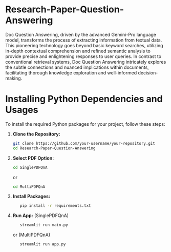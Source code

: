 # Research-Paper-Question-Answering
Doc Question Answering, driven by the advanced Gemini-Pro language model, transforms the process of extracting information from textual data. This pioneering technology goes beyond basic keyword searches, utilizing in-depth contextual comprehension and refined semantic analysis to provide precise and enlightening responses to user queries. In contrast to conventional retrieval systems, Doc Question Answering intricately explores the subtle connections and nuanced implications within documents, facilitating thorough knowledge exploration and well-informed decision-making.

# Installing Python Dependencies and Usages

To install the required Python packages for your project, follow these steps:

1. **Clone the Repository:**
   ```bash
   git clone https://github.com/your-username/your-repository.git
   cd Research-Paper-Question-Answering
   ```

2. **Select PDF Option:**
   ```bash
   cd SinglePDFQnA
   ```
   or 
   ```bash
   cd MultiPDFQnA
   ```
3. **Install Packages:**
   ```bash
      pip install -r requirements.txt
   ```
4. **Run App:**
(SinglePDFQnA)
   ```bash
      streamlit run main.py
   ```
   or (MultiPDFQnA)
   ```bash
      streamlit run app.py
   ```
